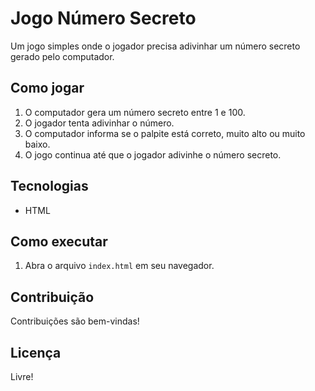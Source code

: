 # Jogo Número Secreto

Um jogo simples onde o jogador precisa adivinhar um número secreto gerado pelo computador.

## Como jogar

1.  O computador gera um número secreto entre 1 e 100.
2.  O jogador tenta adivinhar o número.
3.  O computador informa se o palpite está correto, muito alto ou muito baixo.
4.  O jogo continua até que o jogador adivinhe o número secreto.

## Tecnologias

* HTML

## Como executar

1.  Abra o arquivo `index.html` em seu navegador.

## Contribuição

Contribuições são bem-vindas!

## Licença

Livre!
